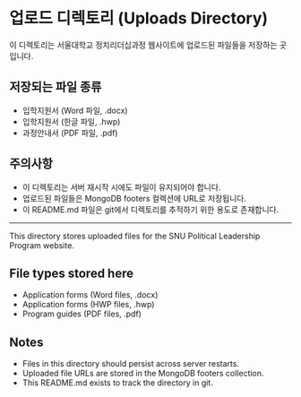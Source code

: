 # 업로드 디렉토리 (Uploads Directory)

이 디렉토리는 서울대학교 정치리더십과정 웹사이트에 업로드된 파일들을 저장하는 곳입니다.

## 저장되는 파일 종류
- 입학지원서 (Word 파일, .docx)
- 입학지원서 (한글 파일, .hwp) 
- 과정안내서 (PDF 파일, .pdf)

## 주의사항
- 이 디렉토리는 서버 재시작 시에도 파일이 유지되어야 합니다.
- 업로드된 파일들은 MongoDB footers 컬렉션에 URL로 저장됩니다.
- 이 README.md 파일은 git에서 디렉토리를 추적하기 위한 용도로 존재합니다.

---

This directory stores uploaded files for the SNU Political Leadership Program website.

## File types stored here
- Application forms (Word files, .docx)
- Application forms (HWP files, .hwp)
- Program guides (PDF files, .pdf)

## Notes
- Files in this directory should persist across server restarts.
- Uploaded file URLs are stored in the MongoDB footers collection.
- This README.md exists to track the directory in git. 